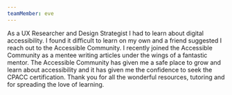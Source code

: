 ```yaml
---
teamMember: eve
---
```


As a UX Researcher and Design Strategist I had to learn about digital accessibility. I found it difficult to learn on my own and a friend suggested I reach out to the Accessible Community. I recently joined the Accessible Community as a mentee writing articles under the wings of a fantastic mentor. The Accessible Community has given me a safe place to grow and learn about accessibility and it has given me the confidence to seek the CPACC certification. Thank you for all the wonderful resources, tutoring and for spreading the love of learning.
